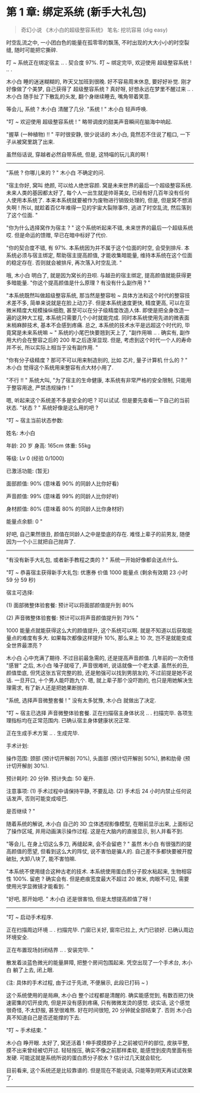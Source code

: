 # 第 1 章: 绑定系统 (新手大礼包)

> 奇幻小说 《木小白的超级整容系统》
> 笔名: 挖坑容易 (dig easy)

时空乱流之中, 一小团白色的能量在孤零零的飘荡,
不时出现的大大小小的时空裂缝, 随时可能把它撕碎.

叮 ~  系统正在绑定宿主 .. .  契合度 97%.
叮 ~  绑定完毕, 欢迎使用 超级整容系统 !  .. .

木小白 睡的迷迷糊糊的, 昨天又加班到很晚.
好不容易周末休息, 要好好补觉.
刚才好像做了个美梦, 自己获得了 超级整容系统 ?
真好呀, 好想永远在梦里不醒过来 .. .
木小白 随手扯了下散乱的头发, 翻个身继续睡去, 嘴角带着笑意.

等会儿, 系统 ?
木小白 清醒了几分.
"系统 ! "  木小白 轻声呼唤.

"叮 ~  欢迎使用 超级整容系统 ! "
略带调皮的甜美声音瞬间在脑海中响起.

"握草 (一种植物) !! "
平时很安静, 很少说话的 木小白, 竟然忍不住说了粗口,
一下子从被窝里跳了出来.

虽然俗话说, 穿越者必然自带系统, 但是,
这特喵的玩儿真的啊 !

----

"系统 ?  你哪儿来的 ? "
木小白 不确定的问.

"宿主你好, 窝叫 绝颜, 可以给人绝世容颜.
窝是未来世界的最后一个超级整容系统.
未来人类的基因都太好了, 每个人一出生就是帅哥美女,
已经有好几百年没有任何人使用本系统了.
本来本系统就要被作为废物进行销毁处理的,
但是, 但是窝不想消失啊 !
所以, 就趁着百亿年难得一见的宇宙大裂隙事件,
逃进了时空乱流, 然后落到了这个位面. "

"你为什么选择窝作为宿主 ? "
这个系统听起来不错, 未来世界的最后一个超级系统哎.
但是命运的馈赠, 早已在暗中标好了代价.

"你的契合度不错, 有 97%.
本系统因为并不属于这个位面的时空, 会受到排斥.
本系统必须与宿主绑定, 帮助宿主提高颜值, 才能收集暗能量,
维持本系统在这个位面的稳定存在.
否则就会被排斥, 再次落入时空乱流. "

哦, 木小白 明白了, 就是因为窝长的丑呗.
与越丑的宿主绑定, 提高颜值就能获得更多暗能量.
"你这个提高颜值是什么原理 ?  有没有什么副作用 ? "

"本系统既然叫做超级整容系统, 那当然是整容啦 ~
具体方法和这个时代的整容技术差不多, 简单来说就是在脸上动刀子.
但是本系统速度更快, 精度更高, 可以在亚微米精度大规模操纵细胞,
甚至可以在分子级精度改造人体.
即使是把全身改造一遍的这种大工程, 本系统只需要几个小时就能完成.
同时本系统使用先进的微表面末梢麻醉技术, 基本不会感到疼痛.
总之, 本系统的技术水平是远超这个时代的,
毕竟窝是未来系统嘛 ~ "
系统的小尾巴快要翘到天上了,
"副作用嘛 .. .
确实有, 副作用大约会在整容之后的 200 年之后逐渐显现.
但是, 考虑到这个时代一个人的寿命并不长, 所以实际上相当于没有副作用. "

"你有分子级精度 ?
那可不可以用来制造别的, 比如 芯片, 量子计算机 什么的 ? "
木小白 觉得这个系统用来整容有点大材小用了.

"不行 !! " 系统大叫,
"为了宿主的生命健康, 本系统有非常严格的安全限制,
只能用于整容用途, 严禁违规操作 ! "

嗯, 听起来这个系统差不多是安全的吧 ?
可以试试.
但是要先查看一下自己的当前状态.
"状态 ? " 系统好像是这么用的吧 ?

"叮 ~  宿主当前状态参数:

姓名: 木小白

年龄: 20 岁
身高: 165cm
体重: 55kg

等级: Lv 0 (经验 0/1000)

已激活功能: (暂无)

面部颜值: 90% (意味着 90% 的同龄人比你好看)

声音颜值: 99% (意味着 99% 的同龄人比你好听)

身材颜值: 80% (意味着 80% 的同龄人比你身材好)

能量点余额: 0 "

好吧, 自己果然很丑, 颜值在同龄人之中是垫底的存在.
难怪上辈子的前男友, 随便因为一个小三就把自己抛弃了.

----

"有没有新手大礼包, 或者新手教程之类的 ? "
系统一开始好像都会送点什么.

"叮 ~  恭喜宿主获得新手大礼包:
优惠券 价值 1000 能量点 (剩余有效期 23 小时 59 分 59 秒)

宿主可选择:

(1) 面部微整体验套餐: 预计可以将面部颜值提升到 80%

(2) 声音微整体验套餐: 预计可以将声音颜值提升到 79% "

1000 能量点就能获得这么大的颜值提升, 这个系统可以啊.
就是不知道以后获取能量点的难度有多大.
如果每次都像这样提升 10%, 那么来上 10 次,
岂不是就能变成全世界最漂亮 ?

木小白 心中充满了期待.
不过目前最急需的, 还是提高声音颜值.
几年前的一次奇怪 "感冒" 之后, 木小白 嗓子就哑了, 声音很难听,
说话就像一个老太婆.
虽然长的丑, 颜值垫底, 但凭这张五官完整的脸,
还是勉强可以找到男朋友的, 不过前提是她不说话.
一旦开口, 十个男人能吓跑九个.
嗯, 就上辈子那个没吓跑的, 也只是用她解决生理需求,
有了新人还是把她果断抛弃.

"系统, 选择声音微整套餐 ! "
没有太多犹豫, 木小白 就做出了决定.

"叮 ~  宿主已选择 声音微整体验套餐.
正在扫描宿主身体状况 .. .
扫描完毕.  各项生理指标均在正常范围内.
已确认宿主身体健康状况正常.

正在生成手术方案 .. .
生成完毕.

手术计划:

操作范围:
颈部 (预计切开解剖 70%),
头面部 (预计切开解剖 50%),
肺和肋骨 (预计切开解剖 30%).

预计耗时: 20 分钟.
预计失血: 50 毫升.

注意事项:
(1) 手术过程中请保持平静, 不要乱动.
(2) 手术后 24 小时内禁止任何说话发声, 否则可能变成哑巴.

是否继续 ? "

随着系统的解说, 木小白 自己的 3D 立体透视影像模型,
在眼前显示出来, 上面标记了操作区域, 并用动画演示操作过程.
这是在大脑内的直接显示, 别人并看不到.

"等会儿, 在身上切这么多刀, 再缝起来, 会不会留疤 ? "
虽然 木小白 有很强烈的提高颜值的愿望,
但看到这么大的阵仗, 说不害怕是骗人的.
自己差不多都快要被开膛破肚, 大卸八块了, 能不害怕嘛.

"本系统不使用缝合这种古老的技术.
本系统使用蛋白质分子胶水粘起来, 生物相容性 100%.
留疤 ?  确实会有.
但是疤痕宽度最大不超过 20 微米, 肉眼不可见,
需要使用光学显微镜才能看到. "

"好吧, 那开始吧. "
木小白 还是很害怕, 但是太想提高颜值了呀 !

----

"叮 ~  启动手术程序.

正在扫描周边环境 .. .
扫描完毕.
门窗已关好, 窗帘已拉上, 大门已锁好.
已确认周边环境安全.

正在布置现场封闭结界 .. .
安装完毕. "

散发着淡蓝色微光的能量屏障, 把整个房间包围起来.
凭空出现了一个手术台, 木小白 躺了上去, 闭上眼.

(注: 具体的手术过程, 由于过于先进, 不便展示, 此段已打码 ~ )

这个系统使用的是局麻, 木小白 整个过程都是清醒的.
确实能感觉到, 有数百把刀快速密集的切开皮肉,
但是并没有感到疼痛, 只有微微发烫的感觉.
说实话, 这个感觉很奇怪, 不太舒服, 甚至很难熬.
好在时间很短, 20 分钟就全部结束了.
否则 木小白 真不知道自己是否还能撑的下去.

"叮 ~  手术结束. "

木小白 睁开眼.
太好了, 窝还活着 !
伸手摸摸脖子上之前被切开的部位, 皮肤平整,
摸不出来曾经被切开过.
轻轻按压, 确实不像之前那样柔软, 能感觉到皮肉里面有些发硬.
可能这就是系统所说的蛋白质分子胶水 ?
估计过几天就会软化.

目前看来, 这个系统还是比较靠谱的.
但是现在不能说话, 只能等到明天再试试效果了.

----
